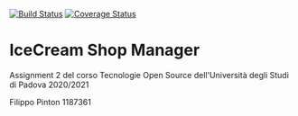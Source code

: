 [![Build Status](https://travis-ci.com/Butterneck/Assignment-2.svg?branch=master)](https://travis-ci.com/Butterneck/Assignment-2)
[![Coverage Status](https://coveralls.io/repos/github/Butterneck/Assignment-2/badge.svg?branch=master)](https://coveralls.io/github/Butterneck/Assignment-2?branch=master)

# IceCream Shop Manager

Assignment 2 del corso Tecnologie Open Source dell'Università degli Studi di Padova 2020/2021

Filippo Pinton 1187361